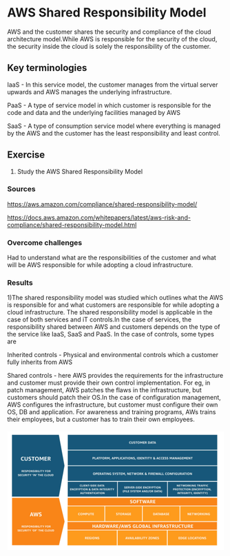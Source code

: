 # AWS Shared Responsibility Model

AWS and the customer shares the security and compliance of the cloud architecture model.While AWS is responsible for the security of the cloud, the security inside the cloud is solely the responsibility of the customer.

## Key terminologies
IaaS - In this service model, the customer manages from the virtual server upwards and AWS manages the underlying infrastructure.

PaaS - A type of service model in which customer is responsible for the code and data and the underlying facilities managed by AWS

SaaS - A type of consumption service model where everything is managed by the AWS and the customer has the least responsibility and least control.


## Exercise
1. Study the AWS Shared Responsibility Model
 
### Sources

https://aws.amazon.com/compliance/shared-responsibility-model/

https://docs.aws.amazon.com/whitepapers/latest/aws-risk-and-compliance/shared-responsibility-model.html


### Overcome challenges
Had to understand what are the responsibilities of the customer and what will be AWS responsible for while adopting a cloud infrastructure.


### Results

1)The shared responsibility model was studied which outlines what the AWS is responsible for and what customers are responsible for while adopting a cloud infrastructure.
The shared responsibility model is applicable in the case of both services and iT controls.In the case of services, the responsibility shared between AWS and customers depends on the type of the service like IaaS, SaaS and PaaS.  In the case of controls, some types are 

Inherited controls - Physical and environmental controls which a customer fully inherits from AWS

Shared controls - here AWS provides the requirements for the infrastructure and customer must provide their own control implementation. For eg, in patch management, AWS patches the flaws in the infrastructure, but customers should patch their OS.In the case of configuration management, AWS configures the infrastructure, but customer must configure their own OS, DB and application. For awareness and training programs, AWs trains their employees, but a customer has to train their own employees.

##### ![AWS-09-01](https://github.com/Techgrounds-Cloud-9/cloud-9-jsm-1985/blob/main/00_includes/Week-06/SRM/SRM-01.png)















